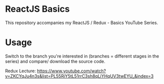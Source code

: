 # ReactJS Basics

This repository accompanies my ReactJS / Redux - Basics YouTube Series.

# Usage
Switch to the branch you're interested in (branches = different stages in the series) and compare/ download the source code.

Redux Lecture:
https://www.youtube.com/watch?v=ZKCYqJu4n3s&list=PL55RiY5tL51rrC3sh8qLiYHqUV3twEYU_&index=3
